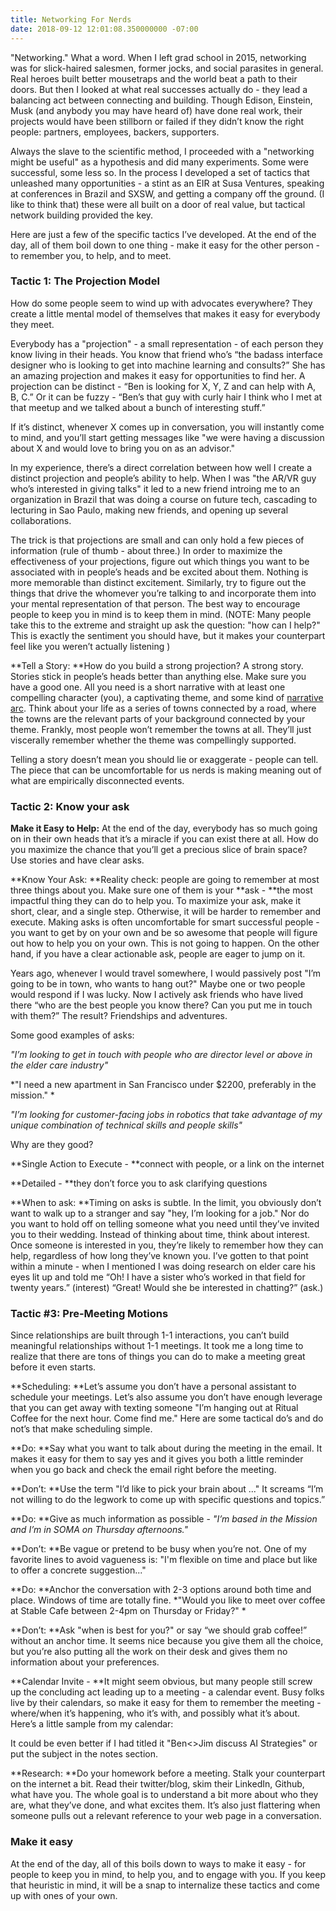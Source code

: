 ```yaml
---
title: Networking For Nerds
date: 2018-09-12 12:01:08.350000000 -07:00
---
```


"Networking." What a word. When I left grad school in 2015, networking was for slick-haired salesmen, former jocks, and social parasites in general. Real heroes built better mousetraps and the world beat a path to their doors. But then I looked at what real successes actually do - they lead a balancing act between connecting and building. Though Edison, Einstein, Musk (and anybody you may have heard of) have done real work, their projects would have been stillborn or failed if they didn’t know the right people: partners, employees, backers, supporters. 

Always the slave to the scientific method, I proceeded with a "networking might be useful" as a hypothesis and did many experiments. Some were successful, some less so. In the process I developed a set of tactics that unleashed many opportunities - a stint as an EIR at Susa Ventures, speaking at conferences in Brazil and SXSW, and getting a company off the ground. (I like to think that) these were all built on a door of real value, but tactical network building provided the key. 

Here are just a few of the specific tactics I’ve developed. At the end of the day, all of them boil down to one thing - make it easy for the other person - to remember you, to help, and to meet. 

### Tactic 1: The Projection Model

How do some people seem to wind up with advocates everywhere? They create a little mental model of themselves that makes it easy for everybody they meet.

Everybody has a "projection" - a small representation - of each person they know living in their heads. You know that friend who’s “the badass interface designer who is looking to get into machine learning and consults?” She has an amazing projection and makes it easy for opportunities to find her. A projection can be distinct - “Ben is looking for X, Y, Z and can help with A, B, C.” Or it can be fuzzy - “Ben’s that guy with curly hair I think who I met at that meetup and we talked about a bunch of interesting stuff.” 

If it’s distinct, whenever X comes up in conversation, you will instantly come to mind, and you’ll start getting messages like "we were having a discussion about X and would love to bring you on as an advisor." 

In my experience, there’s a direct correlation between how well I create a distinct projection and people’s ability to help. When I was "the AR/VR guy who’s interested in giving talks" it led to a new friend introing me to an organization in Brazil that was doing a course on future tech, cascading to lecturing in Sao Paulo, making new friends, and opening up several collaborations.

The trick is that projections are small and can only hold a few pieces of information (rule of thumb - about three.)  In order to maximize the effectiveness of your projections, figure out which things you want to be associated with in people’s heads and be excited about them. Nothing is more memorable than distinct excitement.  Similarly, try to figure out the things that drive the whomever you’re talking to and incorporate them into your mental representation of that person.  The best way to encourage people to keep you in mind is to keep them in mind. (NOTE:  Many people take this to the extreme and straight up ask the question: "how can I help?" This is exactly the sentiment you should have, but it makes your counterpart feel like you weren’t actually listening )

**Tell a Story: **How do you build a strong projection? A strong story. Stories stick in people’s heads better than anything else. Make sure you have a good one. All you need is a short narrative with at least one compelling character (you), a captivating theme, and some kind of [narrative arc](https://en.wikipedia.org/wiki/Story_arc).  Think about your life as a series of towns connected by a road, where the towns are the relevant parts of your background connected by your theme. Frankly, most people won’t remember the towns at all. They’ll just viscerally remember whether the theme was compellingly supported. 

Telling a story doesn’t mean you should lie or exaggerate - people can tell. The piece that can be uncomfortable for us nerds is making meaning out of what are empirically disconnected events. 

### Tactic 2: Know your ask 

**Make it Easy to Help:** At the end of the day, everybody has so much going on in their own heads that it’s a miracle if you can exist there at all. How do you maximize the chance that you’ll get a precious slice of brain space? Use stories and have clear asks. 

**Know Your Ask: **Reality check: people are going to remember at most three things about you. Make sure one of them is your **ask - **the most impactful thing they can do to help you. To maximize your ask, make it short, clear, and a single step. Otherwise, it will be harder to remember and execute. Making asks is often uncomfortable for smart successful people - you want to get by on your own and be so awesome that people will figure out how to help you on your own. This is not going to happen. On the other hand, if you have a clear actionable ask, people are eager to jump on it.

Years ago, whenever I would travel somewhere, I would passively post "I’m going to be in town, who wants to hang out?" Maybe one or two people would respond if I was lucky. Now I actively ask friends who have lived there “who are the best people you know there? Can you put me in touch with them?” The result? Friendships and adventures.

Some good examples of asks:

*"I’m looking to get in touch with people who are director level or above in the elder care industry"*

*"I need a new apartment in San Francisco under $2200, preferably in the mission." *

*"I’m looking for customer-facing jobs in robotics that take advantage of my unique combination of technical skills and people skills"*

Why are they good?

**Single Action to Execute - **connect with people, or a link on the internet

**Detailed - **they don’t force you to ask clarifying questions

**When to ask: **Timing on asks is subtle. In the limit, you obviously don’t want to walk up to a stranger and say "hey, I’m looking for a job." Nor do you want to hold off on telling someone what you need until they’ve invited you to their wedding. Instead of thinking about time, think about interest. Once someone is interested in you, they’re likely to remember how they can help, regardless of how long they’ve known you. I’ve gotten to that point within a minute - when I mentioned I was doing research on elder care his eyes lit up and told me “Oh! I have a sister who’s worked in that field for twenty years.” (interest)  “Great! Would she be interested in chatting?” (ask.) 

### Tactic #3: Pre-Meeting Motions 

Since relationships are built through 1-1 interactions, you can’t build meaningful relationships without 1-1 meetings. It took me a long time to realize that there are tons of things you can do to make a meeting great before it even starts. 

**Scheduling: **Let’s assume you don’t have a personal assistant to schedule your meetings.  Let’s also assume you don’t have enough leverage that you can get away with texting someone "I’m hanging out at Ritual Coffee for the next hour. Come find me." Here are some tactical do’s and do not’s that make scheduling simple.

**Do: **Say what you want to talk about during the meeting in the email. It makes it easy for them to say yes and it gives you both a little reminder when you go back and check the email right before the meeting.

**Don’t: **Use the term "I’d like to pick your brain about ..." It screams “I’m not willing to do the legwork to come up with specific questions and topics.”  

**Do: **Give as much information as possible - *"I’m based in the Mission and I’m in SOMA on Thursday afternoons."*

**Don’t: **Be vague or pretend to be busy when you’re not. One of my favorite lines to avoid vagueness is: "I'm flexible on time and place but like to offer a concrete suggestion..."

**Do: **Anchor the conversation with 2-3 options around both time and place. Windows of time are totally fine. *"Would you like to meet over coffee at Stable Cafe between 2-4pm on Thursday or Friday?" *

**Don’t: **Ask "when is best for you?" or say “we should grab coffee!” without an anchor time. It seems nice because you give them all the choice, but you’re also putting all the work on their desk and gives them no information about your preferences.

**Calendar Invite - **It might seem obvious, but many people still screw up the concluding act leading up to a meeting - a calendar event. Busy folks live by their calendars, so make it easy for them to remember the meeting - where/when it’s happening, who it’s with, and possibly what it’s about. Here’s a little sample from my calendar: 

It could be even better if I had titled it "Ben<>Jim discuss AI Strategies" or put the subject in the notes section.

**Research: **Do your homework before a meeting. Stalk your counterpart on the internet a bit. Read their twitter/blog, skim their LinkedIn, Github, what have you. The whole goal is to understand a bit more about who they are, what they’ve done, and what excites them. It’s also just flattering when someone pulls out a relevant reference to your web page in a conversation.

### Make it easy

At the end of the day, all of this boils down to ways to make it easy - for people to keep you in mind, to help you, and to engage with you. If you keep that heuristic in mind, it will be a snap to internalize these tactics and come up with ones of your own. 


